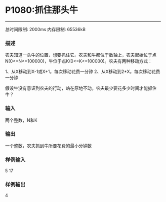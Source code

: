 # P1080:抓住那头牛
------

总时间限制: 2000ms 内存限制: 65536kB

### 描述

农夫知道一头牛的位置，想要抓住它。农夫和牛都位于数轴上，农夫起始位于点N(0<=N<=100000)，牛位于点K(0<=K<=100000)。农夫有两种移动方式：

1、从X移动到X-1或X+1，每次移动花费一分钟
2、从X移动到2*X，每次移动花费一分钟

假设牛没有意识到农夫的行动，站在原地不动。农夫最少要花多少时间才能抓住牛？

### 输入

两个整数，N和K

### 输出

一个整数，农夫抓到牛所要花费的最小分钟数
<br>

### 样例输入

5 17

### 样例输出

4

